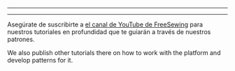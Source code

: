 - - -
- - -

Asegúrate de suscribirte a [el canal de YouTube de FreeSewing](https://youtube.com/channel/UCLAyxEL72gHvuKBpa-GmCvQ) para nuestros tutoriales en profundidad que te guiarán a través de nuestros patrones.

We also publish other tutorials there on how to work with the platform and develop patterns for it.
